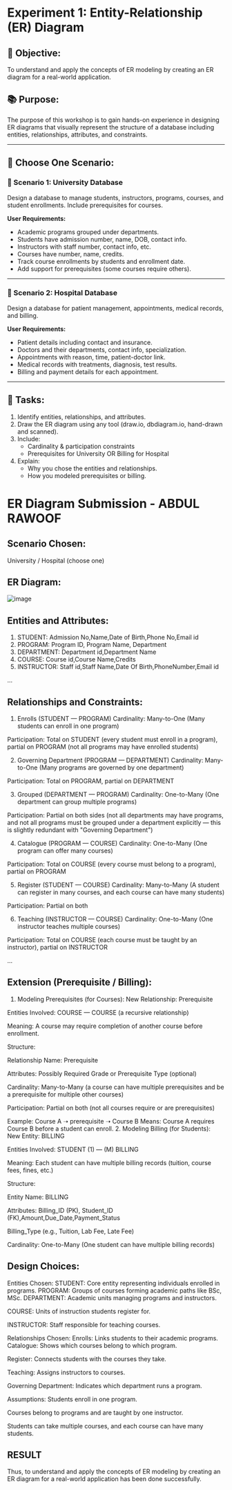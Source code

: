 # Experiment 1: Entity-Relationship (ER) Diagram

## 🎯 Objective:
To understand and apply the concepts of ER modeling by creating an ER diagram for a real-world application.

## 📚 Purpose:
The purpose of this workshop is to gain hands-on experience in designing ER diagrams that visually represent the structure of a database including entities, relationships, attributes, and constraints.

---

## 🧪 Choose One Scenario:

### 🔹 Scenario 1: University Database
Design a database to manage students, instructors, programs, courses, and student enrollments. Include prerequisites for courses.

**User Requirements:**
- Academic programs grouped under departments.
- Students have admission number, name, DOB, contact info.
- Instructors with staff number, contact info, etc.
- Courses have number, name, credits.
- Track course enrollments by students and enrollment date.
- Add support for prerequisites (some courses require others).

---

### 🔹 Scenario 2: Hospital Database
Design a database for patient management, appointments, medical records, and billing.

**User Requirements:**
- Patient details including contact and insurance.
- Doctors and their departments, contact info, specialization.
- Appointments with reason, time, patient-doctor link.
- Medical records with treatments, diagnosis, test results.
- Billing and payment details for each appointment.

---

## 📝 Tasks:
1. Identify entities, relationships, and attributes.
2. Draw the ER diagram using any tool (draw.io, dbdiagram.io, hand-drawn and scanned).
3. Include:
   - Cardinality & participation constraints
   - Prerequisites for University OR Billing for Hospital
4. Explain:
   - Why you chose the entities and relationships.
   - How you modeled prerequisites or billing.

# ER Diagram Submission - ABDUL RAWOOF

## Scenario Chosen:
University / Hospital (choose one)

## ER Diagram:
![image](https://github.com/user-attachments/assets/94315a67-f38b-4ce7-9780-8de624bb94fe)

## Entities and Attributes:
1. STUDENT: Admission No,Name,Date of Birth,Phone No,Email id
2. PROGRAM: Program ID, Program Name, Department
3. DEPARTMENT: Department id,Department Name
4. COURSE: Course id,Course Name,Credits
5. INSTRUCTOR: Staff id,Staff Name,Date Of Birth,PhoneNumber,Email id


...

## Relationships and Constraints:
1. Enrolls (STUDENT — PROGRAM)
Cardinality: Many-to-One (Many students can enroll in one program)

Participation: Total on STUDENT (every student must enroll in a program), partial on PROGRAM (not all programs may have enrolled students)

2. Governing Department (PROGRAM — DEPARTMENT)
Cardinality: Many-to-One (Many programs are governed by one department)

Participation: Total on PROGRAM, partial on DEPARTMENT

3. Grouped (DEPARTMENT — PROGRAM)
Cardinality: One-to-Many (One department can group multiple programs)

Participation: Partial on both sides (not all departments may have programs, and not all programs must be grouped under a department explicitly — this is slightly redundant with "Governing Department")

4. Catalogue (PROGRAM — COURSE)
Cardinality: One-to-Many (One program can offer many courses)

Participation: Total on COURSE (every course must belong to a program), partial on PROGRAM

5. Register (STUDENT — COURSE)
Cardinality: Many-to-Many (A student can register in many courses, and each course can have many students)

Participation: Partial on both

6. Teaching (INSTRUCTOR — COURSE)
Cardinality: One-to-Many (One instructor teaches multiple courses)

Participation: Total on COURSE (each course must be taught by an instructor), partial on INSTRUCTOR

...

## Extension (Prerequisite / Billing):
1. Modeling Prerequisites (for Courses):
New Relationship: Prerequisite

Entities Involved: COURSE — COURSE (a recursive relationship)

Meaning: A course may require completion of another course before enrollment.

Structure:

Relationship Name: Prerequisite

Attributes: Possibly Required Grade or Prerequisite Type (optional)

Cardinality: Many-to-Many (a course can have multiple prerequisites and be a prerequisite for multiple other courses)

Participation: Partial on both (not all courses require or are prerequisites)

 Example:
Course A ➝ prerequisite ➝ Course B
Means: Course A requires Course B before a student can enroll.
 2. Modeling Billing (for Students):
New Entity: BILLING

Entities Involved: STUDENT (1) — (M) BILLING

Meaning: Each student can have multiple billing records (tuition, course fees, fines, etc.)

Structure:

Entity Name: BILLING

Attributes: Billing_ID (PK), Student_ID (FK),Amount,Due_Date,Payment_Status

Billing_Type (e.g., Tuition, Lab Fee, Late Fee)

Cardinality: One-to-Many (One student can have multiple billing records)



## Design Choices:
Entities Chosen:
STUDENT: Core entity representing individuals enrolled in programs.
PROGRAM: Groups of courses forming academic paths like BSc, MSc.
DEPARTMENT: Academic units managing programs and instructors.

COURSE: Units of instruction students register for.

INSTRUCTOR: Staff responsible for teaching courses.

Relationships Chosen:
Enrolls: Links students to their academic programs.
Catalogue: Shows which courses belong to which program.

Register: Connects students with the courses they take.

Teaching: Assigns instructors to courses.

Governing Department: Indicates which department runs a program.

Assumptions:
Students enroll in one program.

Courses belong to programs and are taught by one instructor.

Students can take multiple courses, and each course can have many students.

## RESULT
Thus, to understand and apply the concepts of ER modeling by creating an ER diagram for a real-world application has been done successfully.
